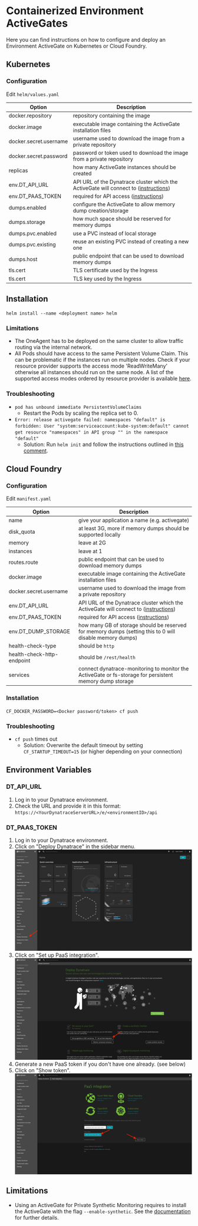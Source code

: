 # Containerized Environment ActiveGates
Here you can find instructions on how to configure and deploy an Environment ActiveGate on Kubernetes or Cloud Foundry.

## Kubernetes
### Configuration
Edit `helm/values.yaml`

|Option|Description|
|-|-|
|docker.repository|repository containing the image|
|docker.image|executable image containing the ActiveGate installation files|
|docker.secret.username|username used to download the image from a private repository|
|docker.secret.password|password or token used to download the image from a private repository|
|replicas|how many ActiveGate instances should be created|
|env.DT_API_URL|API URL of the Dynatrace cluster which the ActiveGate will connect to ([instructions](#dt_api_url))|
|env.DT_PAAS_TOKEN|required for API access ([instructions](#dt_paas_token))|
|dumps.enabled|configure the ActiveGate to allow memory dump creation/storage|
|dumps.storage|how much space should be reserved for memory dumps|
|dumps.pvc.enabled|use a PVC instead of local storage|
|dumps.pvc.existing|reuse an existing PVC instead of creating a new one|
|dumps.host|public endpoint that can be used to download memory dumps|
|tls.cert|TLS certificate used by the Ingress|
|tls.cert|TLS key used by the Ingress|

## Installation
`helm install --name <deployment name> helm`

### Limitations
- The OneAgent has to be deployed on the same cluster to allow traffic routing via the internal network.
- All Pods should have access to the same Persistent Volume Claim. This can be problematic if the instances run on multiple nodes. Check if your resource provider supports the access mode 'ReadWriteMany' otherwise all instances should run on the same node. A list of the supported access modes ordered by resource provider is available [here](https://kubernetes.io/docs/concepts/storage/persistent-volumes/#access-modes).

### Troubleshooting
- `pod has unbound immediate PersistentVolumeClaims`
  - Restart the Pods by scaling the replica set to 0.
- `Error: release activegate failed: namespaces "default" is forbidden: User "system:serviceaccount:kube-system:default" cannot get resource "namespaces" in API group "" in the namespace "default"`
  - Solution: Run `helm init` and follow the instructions outlined in [this comment](https://github.com/helm/helm/issues/3130#issuecomment-372931407).
  
## Cloud Foundry
### Configuration
Edit `manifest.yaml`

|Option|Description|
|-|-|
|name|give your application a name (e.g. activegate)|
|disk_quota|at least 3G, more if memory dumps should be supported locally|
|memory|leave at 2G|
|instances|leave at 1|
|routes.route|public endpoint that can be used to download memory dumps|
|docker.image|executable image containing the ActiveGate installation files|
|docker.secret.username|username used to download the image from a private repository|
|env.DT_API_URL|API URL of the Dynatrace cluster which the ActiveGate will connect to ([instructions](#dt_api_url))|
|env.DT_PAAS_TOKEN|required for API access ([instructions](#dt_paas_token))|
|env.DT_DUMP_STORAGE|how many GB of storage should be reserved for memory dumps (setting this to 0 will disable memory dumps)|
|health-check-type|should be `http`|
|health-check-http-endpoint|should be `/rest/health`|
|services|connect dynatrace-monitoring to monitor the ActiveGate or fs-storage for persistent memory dump storage|

### Installation
`CF_DOCKER_PASSWORD=<Docker password/token> cf push`

### Troubleshooting
- `cf push` times out
  - Solution: Overwrite the default timeout by setting `CF_STARTUP_TIMEOUT=15` (or higher depending on your connection)

## Environment Variables
### DT_API_URL
1. Log in to your Dynatrace environment.
1. Check the URL and provide it in this format:  
`https://<YourDynatraceServerURL>/e/<environmentID>/api`

### DT_PAAS_TOKEN
1. Log in to your Dynatrace environment.
1. Click on "Deploy Dynatrace" in the sidebar menu.
![](assets/Dashboard_Deploy.png)
1. Click on "Set up PaaS integration".
![](assets/PaaS_Integration.png)
1. Generate a new PaaS token if you don't have one already. (see below)
1. Click on "Show token".
![](assets/PaaS_Token.png)

## Limitations
- Using an ActiveGate for Private Synthetic Monitoring requires to install the ActiveGate with the flag `--enable-synthetic`. See the [documentation](https://www.dynatrace.com/support/help/how-to-use-dynatrace/synthetic-monitoring/http-monitors/installing-synthetic-enabled-activegate) for further details.
